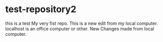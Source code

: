 # test-repository2
 this is a test 
 My very fist repo.
 This is a new edit from my local computer.
localhost is an office computer or other.
New Changes made from local computer.
